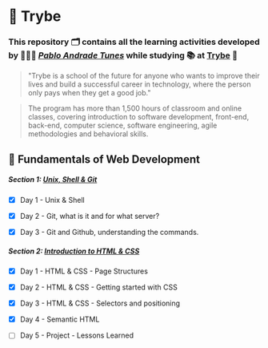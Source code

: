 
# 💚 Trybe

  

### This repository 🗂️ contains all the learning activities developed by 🧑🏻‍💻 _[Pablo Andrade Tunes](https://www.linkedin.com/in/pabloandradebh/)_ while studying 📚 at [Trybe](https://www.betrybe.com/ ) 🚀

  

> "Trybe is a school of the future for anyone who wants to improve their lives and build a successful career in technology, where the person only pays when they get a good job."

  

> The program has more than 1,500 hours of classroom and online classes, covering introduction to software development, front-end, back-end, computer science, software engineering, agile methodologies and behavioral skills.

  

## 📌 Fundamentals of Web Development

  

##### Section 1: [Unix, Shell & Git](https://github.com/letPablo/Trybe_Exercises/tree/main/1-M%C3%B3dulo_Fundamentos/Se%C3%A7%C3%A3o_1)

  

- [x] Day 1 - Unix & Shell

- [x] Day 2 - Git, what is it and for what server?

- [x] Day 3 - Git and Github, understanding the commands.

  
  

##### Section 2: [Introduction to HTML & CSS](https://github.com/letPablo/Trybe_Exercises/tree/main/1-M%C3%B3dulo_Fundamentos/Se%C3%A7%C3%A3o_2)

  

- [x] Day 1 - HTML & CSS - Page Structures

- [x] Day 2 - HTML & CSS - Getting started with CSS

- [x] Day 3 - HTML & CSS - Selectors and positioning

- [x] Day 4 - Semantic HTML

- [ ] Day 5 - Project - Lessons Learned
